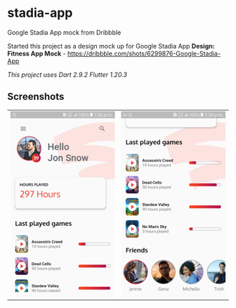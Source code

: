 # stadia-app

Google Stadia App mock from Dribbble

Started this project as a design mock up for Google Stadia App
**Design: Fitness App Mock** - https://dribbble.com/shots/6299876-Google-Stadia-App

*This project uses Dart 2.9.2*
*Flutter 1.20.3*




## Screenshots
<table style={border:"none"}><tr><td><img src="https://github.com/rjlaasish/flutter_stadia_app/blob/master/assets/app_screenshots/scshot1.png" alt="Landing Page" width="400"/></td><td><img src="https://github.com/rjlaasish/flutter_stadia_app/blob/master/assets/app_screenshots/scshot2.png" alt="Secondary Home Page" width="400"/></td></tr></table>
